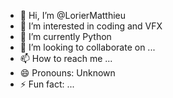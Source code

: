 - 👋 Hi, I’m @LorierMatthieu
- 👀 I’m interested in coding and VFX
- 🌱 I’m currently Python
- 💞️ I’m looking to collaborate on ...
- 📫 How to reach me ...
- 😄 Pronouns: Unknown
- ⚡ Fun fact: ...
